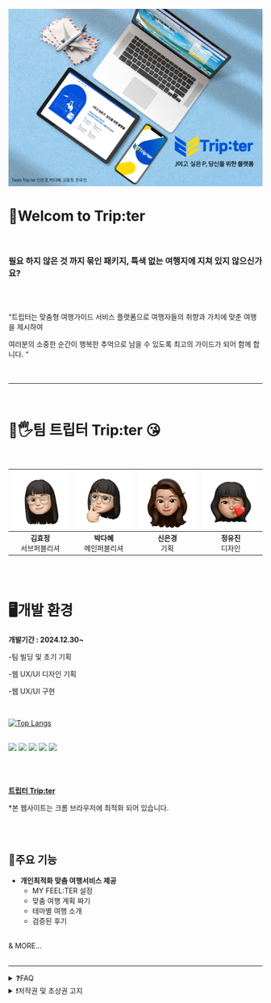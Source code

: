![표지](https://github.com/D-HYE/trip-ter/blob/new_shin/%ED%91%9C%EC%A7%801.jpg)
# 🛫**Welcom to Trip:ter**
<br/>


### 필요 하지 않은 것 까지 묶인 패키지, 특색 없는 여행지에 지쳐 있지 않으신가요?
<br/>
<br/>


“트립터는 맞춤형 여행가이드 서비스 플랫폼으로
여행자들의 취향과 가치에 맞춘 여행을 제시하여

여러분의 소중한 순간이 행복한 추억으로 남을 수 있도록
최고의 가이드가 되어 함께 합니다. “
<br/>
<br/>
<br/>


---
<br/>

# 🙌🖐팀 트립터 Trip:ter 😘
<br/>

| ![](https://github.com/D-HYE/trip-ter/blob/new_shin/%ED%9A%A8%EC%A0%95.png) | ![](https://github.com/D-HYE/trip-ter/blob/new_shin/%EB%8B%A4%ED%98%9C.png) | ![](https://github.com/D-HYE/trip-ter/blob/new_shin/%EC%9D%80%EA%B2%BD.png) | ![](https://github.com/D-HYE/trip-ter/blob/new_shin/%EC%9C%A0%EC%A7%84.png) |
| :------------: | :-------------: | :-------------: | :-------------: |
| **김효정** <br/> 서브퍼블리셔 | **박다혜** <br/> 메인퍼블리셔 | **신은경** <br/> 기획 | **정유진** <br/> 디자인 |

<br/>
<br/>

# 🖥개발 환경

**개발기간 : 2024.12.30~**


-팀 빌딩 및 초기 기획

-웹 UX/UI 디자인 기획

-웹 UX/UI 구현

<br/>

[![Top Langs](https://github-readme-stats.vercel.app/api/top-langs/?username=D-HYE&layout=compact)](https://github.com/D-HYE/github-readme-stats)
<br/>
<br/>

![](https://img.shields.io/badge/HTML5-E34F26?style=for-the-badge&logo=html5&logoColor=white)
![](https://img.shields.io/badge/CSS-239120?&style=for-the-badge&logo=css3&logoColor=white)
![](https://img.shields.io/badge/JavaScript-F7DF1E?style=for-the-badge&logo=JavaScript&logoColor=white)
![](https://img.shields.io/badge/Sass-CC6699?style=for-the-badge&logo=sass&logoColor=white)
![](https://img.shields.io/badge/Figma-F24E1E?style=for-the-badge&logo=figma&logoColor=white)
<br/>
<br/>
<br/>
<br/>

**[트립터 Trip:ter](https://trip-ter.vercel.app/)**

  
*본 웹사이트는 크롬 브라우저에 최적화 되어 있습니다.

<br/>
<br/>

## 🎁주요 기능
- **개인최적화 맞춤 여행서비스 제공**
  - MY FEEL:TER 설정
  - 맞춤 여행 계획 짜기
  - 테마별 여행 소개
  - 검증된 후기
<br/>
  & MORE...

<br/>
<br/>

---
  

<details><summary>❓FAQ</summary>
</details>  
<details><summary>❗저작권 및 초상권 고지</summary>
본 프로젝트는 [팀 Trip:ter-김효정, 박다혜, 신은경, 정유진]에 의해 개발되었습니다.
  
해당 프로젝트에 포함된 모든 콘텐츠(웹페이지, PPT, 이미지, 팀원 사진 등)는 저작권 및 초상권의 보호를 받으며, 
이 콘텐츠의 무단 사용, 복제, 배포, 수정 및 상업적 이용은 법적으로 금지되어 있습니다.

팀원 사진 및 기타 개인적인 이미지가 포함되어 있으므로, 이를 이용할 때는 반드시 팀원들의 동의를 받아야 합니다.
이 프로젝트의 콘텐츠를 무단 사용 및 배포할 시 저작권 침해 및 초상권 침해에 해당하며, 이에 대해 법적 책임이 발생할 수 있습니다.
</details>  

<br/>
<br/>

<br/>




